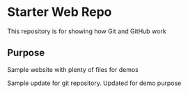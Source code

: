 # Starter Web Repo

This repository is for showing how Git and GitHub work

## Purpose

Sample website with plenty of files for demos

Sample update for git repository. Updated for demo purpose